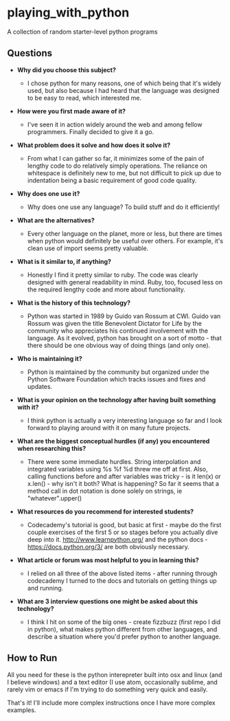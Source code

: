 # playing_with_python
A collection of random starter-level python programs

## Questions

- **Why did you choose this subject?**

  * I chose python for many reasons, one of which being that it's widely used, but also because I had heard that the language was designed to be easy to read, which interested me.

- **How were you first made aware of it?**

  * I've seen it in action widely around the web and among fellow programmers. Finally decided to give it a go.

- **What problem does it solve and how does it solve it?**

  * From what I can gather so far, it minimizes some of the pain of lengthy code to do relatively simply operations. The reliance on whitespace is definitely new to me, but not difficult to pick up due to indentation being a basic requirement of good code quality.

- **Why does one use it?**

  * Why does one use any language? To build stuff and do it efficiently!

- **What are the alternatives?**

  * Every other language on the planet, more or less, but there are times when python would definitely be useful over others. For example, it's clean use of import seems pretty valuable.

- **What is it similar to, if anything?**

  * Honestly I find it pretty similar to ruby. The code was clearly designed with general readability in mind. Ruby, too, focused less on the required lengthy code and more about functionality.

- **What is the history of this technology?**

  * Python was started in 1989 by Guido van Rossum at CWI. Guido van Rossum was given the title Benevolent Dictator for Life by the community who appreciates his continued involvement with the language. As it evolved, python has brought on a sort of motto - that there should be one obvious way of doing things (and only one).

- **Who is maintaining it?**

  * Python is maintained by the community but organized under the Python Software Foundation which tracks issues and fixes and updates.

- **What is your opinion on the technology after having built something with it?**

  * I think python is actually a very interesting language so far and I look forward to playing around with it on many future projects.

- **What are the biggest conceptual hurdles (if any) you encountered when researching this?**

  * There were some immediate hurdles. String interpolation and integrated variables using %s %f %d threw me off at first. Also, calling functions before and after variables was tricky - is it len(x) or x.len() - why isn't it both? What is happening? So far it seems that a method call in dot notation is done solely on strings, ie "whatever".upper()

- **What resources do you recommend for interested students?**

  * Codecademy's tutorial is good, but basic at first - maybe do the first couple exercises of the first 5 or so stages before you actually dive deep into it. http://www.learnpython.org/ and the python docs - https://docs.python.org/3/ are both obviously necessary.

- **What article or forum was most helpful to you in learning this?**

  * I relied on all three of the above listed items - after running through codecademy I turned to the docs and tutorials on getting things up and running.

- **What are 3 interview questions one might be asked about this technology?**

  * I think I hit on some of the big ones - create fizzbuzz (first repo I did in python), what makes python different from other languages, and describe a situation where you'd prefer python to another language.

## How to Run

All you need for these is the python interepreter built into osx and linux (and I believe windows) and a text editor (I use atom, occasionally sublime, and rarely vim or emacs if I'm trying to do something very quick and easily.

That's it! I'll include more complex instructions once I have more complex examples.
